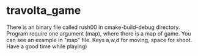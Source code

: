 # travolta_game
There is an binary file called rush00 in cmake-build-debug directory.
Program require one argument (map), where there is a map of game. You can see an example in "map" file.
Keys a,w,d for moving, space for shoot.
Have a good time while playing)
